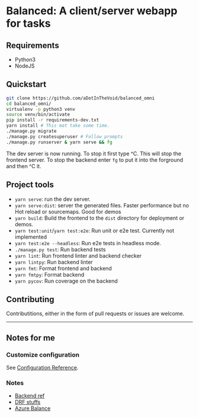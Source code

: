 # Balanced: A client/server webapp for tasks

## Requirements
- Python3
- NodeJS

## Quickstart
```bash
git clone https://github.com/aDotInTheVoid/balanced_omni
cd balanced_omni/
virtualenv -p python3 venv
source venv/bin/activate
pip install -r requirements-dev.txt
yarn install # This mat take some time.
./manage.py migrate
./manage.py createsuperuser # Follow prompts
./manage.py runserver & yarn serve && fg
```

The dev server is now running. To stop it first type ^C. This will stop the frontend server. To stop the backend enter `fg` to put it into the forground and then ^C it.

## Project tools
- `yarn serve`: run the dev server.
- `yarn serve:dist`: server the generated files. Faster performance but no Hot reload or sourcemaps. Good for demos
- `yarn build`: Build the frontend to the `dist` directory for deployment or demos.
- `yarn test:unit`/`yarn test:e2e`: Run unit or e2e test. Currently not implemented
- `yarn test:e2e --headless`: Run e2e tests in headless mode.
- `./manage.py test`: Run backend tests
- `yarn lint`: Run frontend linter and backend checker
- `yarn lintpy`: Run backend linter
- `yarn fmt`: Format frontend and backend
- `yarn fmtpy`: Format backend
- `yarn pycov`: Run coverage on the backend

## Contributing
Contributitions, either in the form of pull requests or issues are welcome. 


---

## Notes for me
### Customize configuration
See [Configuration Reference](https://cli.vuejs.org/config/).
### Notes
- [Backend ref](https://github.com/howardderekl/conduit-django)
- [DRF stuffs](https://github.com/beda-software/drf-writable-nested)
- [Azure Balance](https://www.microsoftazuresponsorships.com/Balance)
